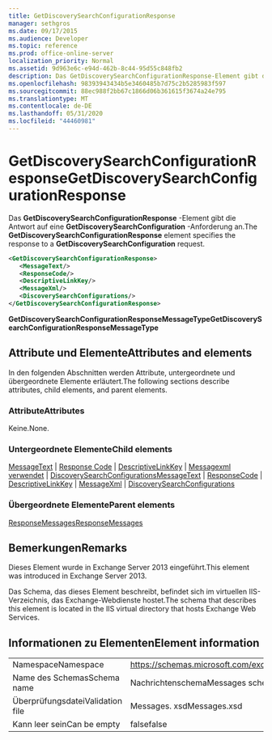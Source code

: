 ```yaml
---
title: GetDiscoverySearchConfigurationResponse
manager: sethgros
ms.date: 09/17/2015
ms.audience: Developer
ms.topic: reference
ms.prod: office-online-server
localization_priority: Normal
ms.assetid: 9d963e6c-e94d-462b-8c44-95d55c848fb2
description: Das GetDiscoverySearchConfigurationResponse-Element gibt die Antwort auf eine GetDiscoverySearchConfiguration-Anforderung an.
ms.openlocfilehash: 98393943434b5e3460485b7d75c2b5285983f597
ms.sourcegitcommit: 88ec988f2bb67c1866d06b361615f3674a24e795
ms.translationtype: MT
ms.contentlocale: de-DE
ms.lasthandoff: 05/31/2020
ms.locfileid: "44460981"
---
```

# <a name="getdiscoverysearchconfigurationresponse"></a><span data-ttu-id="bf47c-103">GetDiscoverySearchConfigurationResponse</span><span class="sxs-lookup"><span data-stu-id="bf47c-103">GetDiscoverySearchConfigurationResponse</span></span>

<span data-ttu-id="bf47c-104">Das **GetDiscoverySearchConfigurationResponse** -Element gibt die Antwort auf eine **GetDiscoverySearchConfiguration** -Anforderung an.</span><span class="sxs-lookup"><span data-stu-id="bf47c-104">The **GetDiscoverySearchConfigurationResponse** element specifies the response to a **GetDiscoverySearchConfiguration** request.</span></span> 
  
```XML
<GetDiscoverySearchConfigurationResponse>
   <MessageText/>
   <ResponseCode/>
   <DescriptiveLinkKey/>
   <MessageXml/>
   <DiscoverySearchConfigurations/>
</GetDiscoverySearchConfigurationResponse>
```

 <span data-ttu-id="bf47c-105">**GetDiscoverySearchConfigurationResponseMessageType**</span><span class="sxs-lookup"><span data-stu-id="bf47c-105">**GetDiscoverySearchConfigurationResponseMessageType**</span></span>
## <a name="attributes-and-elements"></a><span data-ttu-id="bf47c-106">Attribute und Elemente</span><span class="sxs-lookup"><span data-stu-id="bf47c-106">Attributes and elements</span></span>

<span data-ttu-id="bf47c-107">In den folgenden Abschnitten werden Attribute, untergeordnete und übergeordnete Elemente erläutert.</span><span class="sxs-lookup"><span data-stu-id="bf47c-107">The following sections describe attributes, child elements, and parent elements.</span></span>
  
### <a name="attributes"></a><span data-ttu-id="bf47c-108">Attribute</span><span class="sxs-lookup"><span data-stu-id="bf47c-108">Attributes</span></span>

<span data-ttu-id="bf47c-109">Keine.</span><span class="sxs-lookup"><span data-stu-id="bf47c-109">None.</span></span>
  
### <a name="child-elements"></a><span data-ttu-id="bf47c-110">Untergeordnete Elemente</span><span class="sxs-lookup"><span data-stu-id="bf47c-110">Child elements</span></span>

<span data-ttu-id="bf47c-111">[MessageText](messagetext.md)  |  [Response Code](responsecode.md)  |  [DescriptiveLinkKey](descriptivelinkkey.md)  |  [Messagexml verwendet](messagexml.md)  |  [DiscoverySearchConfigurations](discoverysearchconfigurations.md)</span><span class="sxs-lookup"><span data-stu-id="bf47c-111">[MessageText](messagetext.md) | [ResponseCode](responsecode.md) | [DescriptiveLinkKey](descriptivelinkkey.md) | [MessageXml](messagexml.md) | [DiscoverySearchConfigurations](discoverysearchconfigurations.md)</span></span>
  
### <a name="parent-elements"></a><span data-ttu-id="bf47c-112">Übergeordnete Elemente</span><span class="sxs-lookup"><span data-stu-id="bf47c-112">Parent elements</span></span>

[<span data-ttu-id="bf47c-113">ResponseMessages</span><span class="sxs-lookup"><span data-stu-id="bf47c-113">ResponseMessages</span></span>](responsemessages.md)
  
## <a name="remarks"></a><span data-ttu-id="bf47c-114">Bemerkungen</span><span class="sxs-lookup"><span data-stu-id="bf47c-114">Remarks</span></span>

<span data-ttu-id="bf47c-115">Dieses Element wurde in Exchange Server 2013 eingeführt.</span><span class="sxs-lookup"><span data-stu-id="bf47c-115">This element was introduced in Exchange Server 2013.</span></span>
  
<span data-ttu-id="bf47c-116">Das Schema, das dieses Element beschreibt, befindet sich im virtuellen IIS-Verzeichnis, das Exchange-Webdienste hostet.</span><span class="sxs-lookup"><span data-stu-id="bf47c-116">The schema that describes this element is located in the IIS virtual directory that hosts Exchange Web Services.</span></span>
  
## <a name="element-information"></a><span data-ttu-id="bf47c-117">Informationen zu Elementen</span><span class="sxs-lookup"><span data-stu-id="bf47c-117">Element information</span></span>

|||
|:-----|:-----|
|<span data-ttu-id="bf47c-118">Namespace</span><span class="sxs-lookup"><span data-stu-id="bf47c-118">Namespace</span></span>  <br/> |https://schemas.microsoft.com/exchange/services/2006/messages  <br/> |
|<span data-ttu-id="bf47c-119">Name des Schemas</span><span class="sxs-lookup"><span data-stu-id="bf47c-119">Schema name</span></span>  <br/> |<span data-ttu-id="bf47c-120">Nachrichtenschema</span><span class="sxs-lookup"><span data-stu-id="bf47c-120">Messages schema</span></span>  <br/> |
|<span data-ttu-id="bf47c-121">Überprüfungsdatei</span><span class="sxs-lookup"><span data-stu-id="bf47c-121">Validation file</span></span>  <br/> |<span data-ttu-id="bf47c-122">Messages. xsd</span><span class="sxs-lookup"><span data-stu-id="bf47c-122">Messages.xsd</span></span>  <br/> |
|<span data-ttu-id="bf47c-123">Kann leer sein</span><span class="sxs-lookup"><span data-stu-id="bf47c-123">Can be empty</span></span>  <br/> |<span data-ttu-id="bf47c-124">false</span><span class="sxs-lookup"><span data-stu-id="bf47c-124">false</span></span>  <br/> |
   

